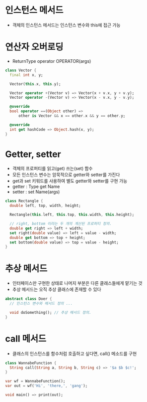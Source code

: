 # 인스턴스 메서드
- 객체의 인스턴스 메서드는 인스턴스 변수와 this에 접근 가능

# 연산자 오버로딩
- ReturnType operator OPERATOR(args)
```dart
class Vector {
  final int x, y;

  Vector(this.x, this.y);

  Vector operator +(Vector v) => Vector(x + v.x, y + v.y);
  Vector operator -(Vector v) => Vector(x - v.x, y - v.y);

  @override
  bool operator ==(Object other) =>
      other is Vector && x == other.x && y == other.y;

  @override
  int get hashCode => Object.hash(x, y);
}
```

# Getter, setter
- 객체의 프로퍼티를 읽고(get) 쓰는(set) 함수
- 모든 인스턴스 변수는 암묵적으로 getter와 setter를 가진다
- get과 set 키워드를 사용하여 별도 getter와 setter를 구현 가능
- getter : Type get Name
- setter : set Name(args)
```dart
class Rectangle {
  double left, top, width, height;

  Rectangle(this.left, this.top, this.width, this.height);

  // right, bottom 이라는 두 개의 계산된 프로퍼티 정의.
  double get right => left + width;
  set right(double value) => left = value - width;
  double get bottom => top + height;
  set bottom(double value) => top = value - height;
}
```

# 추상 메서드
- 인터페이스만 구현한 상태로 나머지 부분은 다른 클래스들에게 맡기는 것
- 추상 메서드는 오직 추상 클래스에 존재할 수 있다
```dart
abstract class Doer {
  // 인스턴스 변수와 메서드 정의 ...

  void doSomething(); // 추상 메서드 정의.
}
```

# call 메서드
- 클래스의 인스턴스를 함수처럼 호출하고 싶다면, call() 메소드를 구현
```dart
class WannabeFunction {
  String call(String a, String b, String c) => '$a $b $c!';
}

var wf = WannabeFunction();
var out = wf('Hi', 'there,', 'gang');

void main() => print(out);
```